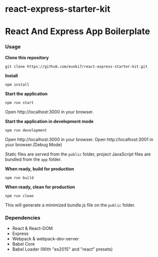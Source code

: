 # react-express-starter-kit
React And Express App Boilerplate
=====================

### Usage
**Clone this repository**
```
git clone https://github.com/eunki7/react-express-starter-kit.git

```

**Install**
```
npm install
```

**Start the application**
```
npm run start
```

Open http://localhost:3000 in your browser.

**Start the application in development mode**
```
npm run development
```

Open http://localhost:3000 in your browser.
Open http://localhost:3001 in your browser.(Debug Mode)


Static files are served from the `public` folder, project JavaScript files are bundled from the `app` folder.

**When ready, build for production**
```
npm run build
```

**When ready, clean for production**
```
npm run clean
```

This will generate a minimized bundle.js file on the `public` folder.


### Dependencies

* React & React-DOM
* Express
* Webpack & webpack-dev-server
* Babel Core
* Babel Loader (With "es2015" and "react" presets)
